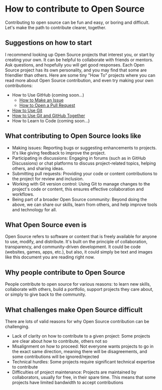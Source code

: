 # How to contribute to Open Source

Contributing to open source can be fun and easy, or boring and difficult. Let's make the path to contribute clearer, together.

## Suggestions on how to start

I recommend looking up Open Source projects that interest you, or start by creating your own. It can be helpful to collaborate with friends or mentors. Ask questions, and hopefully you will get good responses. Each Open Source project has its own personality, and you may find that some are friendlier than others. Here are some tiny "How To" projects where you can read more about Open Source contribution, and even try making your own contributions:

- How to Use GitHub (coming soon...)
    - [How to Make an Issue](https://github.com/avidrucker/how-to-make-an-issue)
    - [How to Open a Pull Request](https://github.com/avidrucker/how-to-make-a-pull-request)
- [How to Use Git](https://github.com/avidrucker/how-to-git)
- [How to Use Git and GitHub Together](https://github.com/avidrucker/how-to-git-and-github-together)
- How to Learn to Code (coming soon...)

## What contributing to Open Source looks like

- Making issues: Reporting bugs or suggesting enhancements to projects. It's like giving feedback to improve the project.
- Participating in discussions: Engaging in forums (such as in GitHub Discussions) or chat platforms to discuss project-related topics, helping others, and sharing ideas.
- Submitting pull requests: Providing your code or content contributions to the project for review and inclusion.
- Working with Git version control: Using Git to manage changes to the project's code or content, this ensures effective collaboration and workflows.
- Being part of a broader Open Source community: Beyond doing the above, we can share our skills, learn from others, and help improve tools and technology for all.

## What Open Source even is

Open Source refers to software or content that is freely available for anyone to use, modify, and distribute. It's built on the principle of collaboration, transparency, and community-driven development. It could be code (websites, games, apps, etc.), but also, it could simply be text and images like this document you are reading right now.

## Why people contribute to Open Source

People contribute to open source for various reasons: to learn new skills, collaborate with others, build a portfolio, support projects they care about, or simply to give back to the community.

## What challenges make Open Source difficult

There are lots of valid reasons for why Open Source contribution can be challenging.

- Lack of clarity on how to contribute to a given project: Some projects are clear about how to contribute, others not so
- Misalignment on how to proceed: Not everyone wants projects to go in the exact same direction, meaning there will be disagreements, and some contributions will be ignored/rejected
- Technical hurdles: Some projects require significant technical expertise to contribute
- Difficulties of project maintenance: Projects are maintained by collaborators, usually for free, in their spare time. This means that some projects have limited bandwidth to accept contributions
